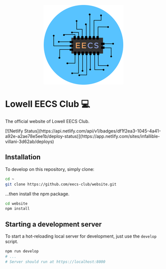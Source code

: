 <p align="center">
  <img src="src/images/favicon.png" width="256">
</p>

# Lowell EECS Club 💻
The official website of Lowell EECS Club.

<p>
[![Netlify Status](https://api.netlify.com/api/v1/badges/df1f2ea3-1045-4a41-a92e-a2ae78e5ee1b/deploy-status)](https://app.netlify.com/sites/infallible-villani-3d62ab/deploys)
</p>

## Installation
To develop on this repository, simply clone:
```sh
cd ~
git clone https://github.com/eecs-club/website.git
```
...then install the npm package.
```sh
cd website
npm install
```
## Starting a development server
To start a hot-reloading local server for development, just use the `develop` script.
```sh
npm run develop
# ...
# Server should run at https://localhost:8000
```
